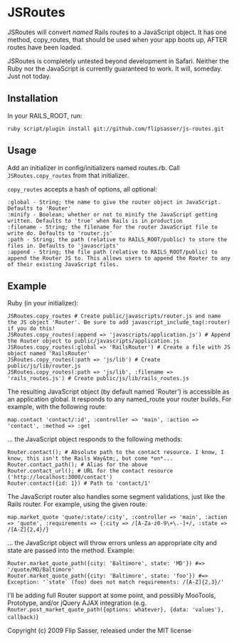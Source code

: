 JSRoutes
=
JSRoutes will convert *named* Rails routes to a JavaScript object. It has one method, copy_routes, that should be used when your app boots up, AFTER routes have been loaded.

JSRoutes is completely untested beyond development in Safari. Neither the Ruby nor the JavaScript is currently guaranteed to work. It will, someday. Just not today.

Installation
-
In your RAILS_ROOT, run:

`ruby script/plugin install git://github.com/flipsasser/js-routes.git`

Usage
-
Add an initializer in config/initializers named routes.rb. Call `JSRoutes.copy_routes` from that initializer.

`copy_routes` accepts a hash of options, all optional:

	:global - String; the name to give the router object in JavaScript. Defaults to 'Router'
	:minify - Boolean; whether or not to minify the JavaScript getting written. Defaults to 'true' when Rails is in production
	:filename - String; the filename for the router JavaScript file to write do. Defaults to 'router.js'
	:path - String; the path (relative to RAILS_ROOT/public) to store the files in. Defaults to 'javascripts'
	:append - String; the file path (relative to RAILS_ROOT/public) to append the Router JS to. This allows users to append the Router to any of their existing JavaScript files.

Example
-

Ruby (in your initializer):

	JSRoutes.copy_routes # Create public/javascripts/router.js and name the JS object 'Router'. Be sure to add javascript_include_tag(:router) if you do this!
	JSRoutes.copy_routes(:append => 'javascripts/application.js') # Append the Router object to public/javascripts/application.js
	JSRoutes.copy_routes(:global => 'RailsRouter') # Create a file with JS object named 'RailsRouter'
	JSRoutes.copy_routes(:path => 'js/lib') # Create public/js/lib/router.js
	JSRoutes.copy_routes(:path => 'js/lib', :filename => 'rails_routes.js') # Create public/js/lib/rails_routes.js

The resulting JavaScript object (by default named 'Router') is accessible as an application global. It responds to any named_route your router builds. For example, with the following route:

	map.contact 'contact/:id', :controller => 'main', :action => 'contact', :method => :get

... the JavaScript object responds to the following methods:

	Router.contact(); # Absolute path to the contact resource. I know, I know, this isn't the Rails Way&tm;, but come *on*...
	Router.contact_path(); # Alias for the above
	Router.contact_url(); # URL for the contact resource ('http://localhost:3000/contact')
	Router.contact({id: 1}) # Path to 'contact/1'

The JavaScript router also handles some segment validations, just like the Rails router. For example, using the given route:

	map.market_quote 'quote/:state/:city', :controller => 'main', :action => 'quote', :requirements => {:city => /[A-Za-z0-9\+\.-]+/, :state => /[A-Z]{2,4}/}

... the JavaScript object will throw errors unless an appropriate city and state are passed into the method. Example:

	Router.market_quote_path({city: 'Baltimore', state: 'MD'}) #=> '/quote/MD/Baltimore'
	Router.market_quote_path({city: 'Baltimore', state: 'foo'}) #=> Exception: '`state` (foo) does not match requirements: /[A-Z]{2,3}/'

I'll be adding full Router support at some point, and possibly MooTools, Prototype, and/or jQuery AJAX integration (e.g. `Router.post_market_quote_path({options: whatever}, {data: 'values'}, callback)`)

Copyright (c) 2009 Flip Sasser, released under the MIT license